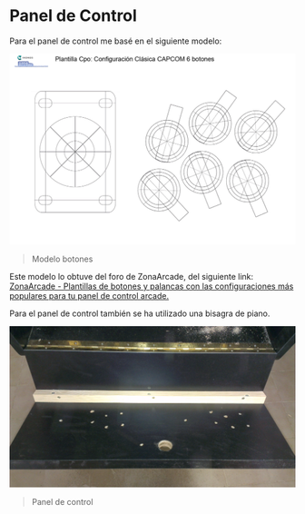 # Panel de Control

Para el panel de control me basé en el siguiente modelo:

![Modelo botones](../imagenes/plantillacpoconfiguracijc6.jpg "Modelo botones")
>Modelo botones

Este modelo lo obtuve del  foro de ZonaArcade, del siguiente link:
[ZonaArcade - Plantillas de botones y palancas con las configuraciones más populares para tu panel de control arcade.](http://zonaarcade.forumcommunity.net/?t=13788157)

Para el panel de control también se ha utilizado una bisagra de piano.

![Panel de control](../imagenes/IMAG0399.jpg "Panel de control")
>Panel de control

